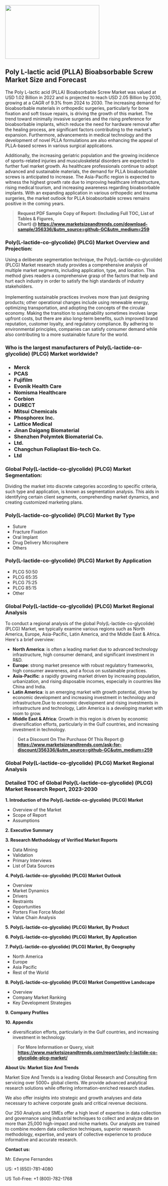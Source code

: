 <p><img class="alignnone size-medium wp-image-20088" src="https://ffe5etoiles.com/wp-content/uploads/2024/12/MST1-300x171.png" alt="" width="300" height="171" /></p><h2>Poly L-lactic acid (PLLA) Bioabsorbable Screw Market Size and Forecast</h2><p>The Poly L-lactic acid (PLLA) Bioabsorbable Screw Market was valued at USD 1.02 Billion in 2022 and is projected to reach USD 2.05 Billion by 2030, growing at a CAGR of 9.3% from 2024 to 2030. The increasing demand for bioabsorbable materials in orthopedic surgeries, particularly for bone fixation and soft tissue repairs, is driving the growth of this market. The trend toward minimally invasive surgeries and the rising preference for bioabsorbable implants, which reduce the need for hardware removal after the healing process, are significant factors contributing to the market's expansion. Furthermore, advancements in medical technology and the development of novel PLLA formulations are also enhancing the appeal of PLLA-based screws in various surgical applications.</p><p>Additionally, the increasing geriatric population and the growing incidence of sports-related injuries and musculoskeletal disorders are expected to further fuel market growth. As healthcare professionals continue to adopt advanced and sustainable materials, the demand for PLLA bioabsorbable screws is anticipated to increase. The Asia-Pacific region is expected to witness the highest growth rate due to improving healthcare infrastructure, rising medical tourism, and increasing awareness regarding bioabsorbable implants. With an expanding application in various orthopedic and trauma surgeries, the market outlook for PLLA bioabsorbable screws remains positive in the coming years.</p></p><blockquote id="" class=""><strong>Request PDF Sample Copy of Report: (Including Full TOC, List of Tables &amp; Figures, Chart)&nbsp;@&nbsp;<strong><a href="https://www.marketsizeandtrends.com/download-sample/356336/&utm_source=github-GC&utm_medium=259" target="_blank">https://www.marketsizeandtrends.com/download-sample/356336/&utm_source=github-GC&utm_medium=259</a></strong></strong></blockquote><h3 id="" class="">Poly(L-lactide-co-glycolide) (PLCG) Market&nbsp;Overview and Projection:</h3><p id="" class="">Using a deliberate segmentation technique, the Poly(L-lactide-co-glycolide) (PLCG) Market research study provides a comprehensive analysis of multiple market segments, including application, type, and location. This method gives readers a comprehensive grasp of the factors that help and hurt each industry in order to satisfy the high standards of industry stakeholders. <br /> <br />Implementing sustainable practices involves more than just designing products; other operational changes include using renewable energy, optimizing transportation, and adopting the concepts of the circular economy. Making the transition to sustainability sometimes involves large upfront costs, but there are also long-term benefits, such improved brand reputation, customer loyalty, and regulatory compliance. By adhering to environmental principles, companies can satisfy consumer demand while also contributing to a more sustainable future for the world.</p><h3 id="" class="">Who is the largest manufacturers of&nbsp;Poly(L-lactide-co-glycolide) (PLCG) Market worldwide?</h3><h3 class=""><p><ul><li>Merck </li><li> PCAS </li><li> Fujifilm </li><li> Evonik Health Care </li><li> Nomisma Healthcare </li><li> Corbion </li><li> DURECT </li><li> Mitsui Chemicals </li><li> Phosphorex Inc. </li><li> Lattice Medical </li><li> Jinan Daigang Biomaterial </li><li> Shenzhen Polymtek Biomaterial Co. </li><li> Ltd. </li><li> Changchun Foliaplast Bio-tech Co. </li><li> Ltd</li></ul></p></h3><h3 id="" class="">Global&nbsp;Poly(L-lactide-co-glycolide) (PLCG) Market Segmentation:</h3><p id="" class="">Dividing the market into discrete categories according to specific criteria, such type and application, is known as segmentation analysis. This aids in identifying certain client segments, comprehending market dynamics, and creating customized marketing plans.</p><h3 id="" class="">Poly(L-lactide-co-glycolide) (PLCG) Market&nbsp;By Type</h3><p><p><ul><li>Suture</li><li> Fracture Fixation</li><li> Oral Implant</li><li> Drug Delivery Microsphere</li><li> Others</p></li></ul></p></p><h3 id="" class="">Poly(L-lactide-co-glycolide) (PLCG) Market&nbsp;By Application</h3><p class=""><p><ul><li>PLCG 50:50</li><li> PLCG 65:35</li><li> PLCG 75:25</li><li> PLCG 85:15</li><li> Other</li></ul></p></p><h3 id="" class="">Global Poly(L-lactide-co-glycolide) (PLCG) Market Regional Analysis</h3><p id="" class="">To conduct a regional analysis of the global Poly(L-lactide-co-glycolide) (PLCG) Market, we typically examine various regions such as North America, Europe, Asia-Pacific, Latin America, and the Middle East &amp; Africa. Here's a brief overview:</p><ul><li><strong>North America</strong>: is often a leading market due to advanced technology infrastructure, high consumer demand, and significant investment in R&amp;D.</li><li><strong>Europe</strong>: strong market presence with robust regulatory frameworks, high consumer awareness, and a focus on sustainable practices.</li><li><strong>Asia-Pacific</strong>: a rapidly growing market driven by increasing population, urbanization, and rising disposable incomes, especially in countries like China and India.</li><li><strong>Latin America</strong>: is an emerging market with growth potential, driven by economic development and increasing investment in technology and infrastructure.Due to economic development and rising investments in infrastructure and technology, Latin America is a developing market with room to grow.</li><li><strong>Middle East &amp; Africa</strong>: Growth in this region is driven by economic diversification efforts, particularly in the Gulf countries, and increasing investment in technology.</li></ul><blockquote id="" class=""><strong>Get a Discount On The Purchase Of This Report @ <strong><a href="https://www.marketsizeandtrends.com/ask-for-discount/356336/&utm_source=github-GC&utm_medium=259" target="_blank">https://www.marketsizeandtrends.com/ask-for-discount/356336/&utm_source=github-GC&utm_medium=259</a></strong></strong></blockquote><h3 id="" class="">Global Poly(L-lactide-co-glycolide) (PLCG) Market Regional Analysis</h3><h3 id="" class="">Detailed TOC of Global Poly(L-lactide-co-glycolide) (PLCG) Market Research Report, 2023-2030</h3><p id="" class=""><strong>1. Introduction of the Poly(L-lactide-co-glycolide) (PLCG) Market</strong></p><ul><li>Overview of the Market</li><li>Scope of Report</li><li>Assumptions</li></ul><p id="" class=""><strong>2. Executive Summary</strong></p><p id="" class=""><strong>3. Research Methodology of Verified Market Reports</strong></p><ul><li>Data Mining</li><li>Validation</li><li>Primary Interviews</li><li>List of Data Sources</li></ul><p id="" class=""><strong>4. Poly(L-lactide-co-glycolide) (PLCG) Market Outlook</strong></p><ul><li>Overview</li><li>Market Dynamics</li><li>Drivers</li><li>Restraints</li><li>Opportunities</li><li>Porters Five Force Model</li><li>Value Chain Analysis</li></ul><p id="" class=""><strong>5. Poly(L-lactide-co-glycolide) (PLCG) Market, By Product</strong></p><p id="" class=""><strong>6. Poly(L-lactide-co-glycolide) (PLCG) Market, By Application</strong></p><p id="" class=""><strong>7. Poly(L-lactide-co-glycolide) (PLCG) Market, By Geography</strong></p><ul><li>North America</li><li>Europe</li><li>Asia Pacific</li><li>Rest of the World</li></ul><p id="" class=""><strong>8. Poly(L-lactide-co-glycolide) (PLCG) Market Competitive Landscape</strong></p><ul><li>Overview</li><li>Company Market Ranking</li><li>Key Development Strategies</li></ul><p id="" class=""><strong>9. Company Profiles</strong></p><p id="" class=""><strong>10. Appendix</strong></p><ul><li>diversification efforts, particularly in the Gulf countries, and increasing investment in technology.</li></ul><blockquote id="" class=""><strong>For More Information or Query, visit <strong><strong><a href="https://www.marketsizeandtrends.com/report/poly-l-lactide-co-glycolide-plcg-market/" target="_blank">https://www.marketsizeandtrends.com/report/poly-l-lactide-co-glycolide-plcg-market/</a></strong></strong></strong></blockquote><p id="" class=""><strong>About Us: Market Size And Trends</strong></p><p id="" class="">Market Size And Trends is a leading Global Research and Consulting firm servicing over 5000+ global clients. We provide advanced analytical research solutions while offering information-enriched research studies.</p><p id="" class="">We also offer insights into strategic and growth analyses and data necessary to achieve corporate goals and critical revenue decisions.</p><p id="" class="">Our 250 Analysts and SMEs offer a high level of expertise in data collection and governance using industrial techniques to collect and analyze data on more than 25,000 high-impact and niche markets. Our analysts are trained to combine modern data collection techniques, superior research methodology, expertise, and years of collective experience to produce informative and accurate research.</p><p id="" class=""><strong>Contact us:</strong></p><p id="" class="">Mr. Edwyne Fernandes</p><p id="" class="">US: +1 (650)-781-4080</p><p id="" class="">US Toll-Free: +1 (800)-782-1768</p>

